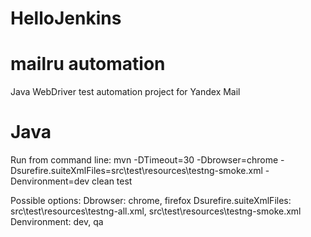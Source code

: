 # HelloJenkins

mailru automation
=================

Java WebDriver test automation project for Yandex Mail

Java
====

Run from command line: mvn -DTimeout=30 -Dbrowser=chrome -Dsurefire.suiteXmlFiles=src\test\resources\testng-smoke.xml -Denvironment=dev clean test

Possible options:
Dbrowser: chrome, firefox
Dsurefire.suiteXmlFiles: src\test\resources\testng-all.xml, src\test\resources\testng-smoke.xml
Denvironment: dev, qa
